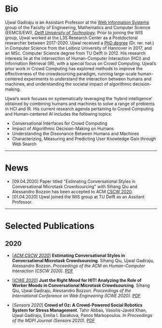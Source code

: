 # Bio

Ujwal Gadiraju is an Assistant Professor at the [Web Information Systems](http://wis.ewi.tudelft.nl/) group of the Faculty of Engineering, Mathematics and Computer Science (EEMCS/EWI), [*Delft University of Technology*](https://www.tudelft.nl/en/). Prior to joining the WIS group, Ujwal worked at the L3S Research Center as a Postdoctoral researcher between 2017-2020. Ujwal received a [PhD degree](http://www.l3s.de/en/node/1537) (Dr. rer. nat.) in Computer Science from the Leibniz University of Hannover in 2017, and an MSc. Computer Science degree from TU Delft in 2012. His research interests lie at the intersection of Human-Computer Interaction (HCI) and Information Retrieval (IR), with a special focus on Crowd Computing. Ujwal’s prior work in Crowd Computing has explored methods to improve the effectiveness of the crowdsourcing paradigm, running large-scale human-centered experiments to understand the interaction between humans and machines, and understanding the societal impact of algorithmic decision-making.

Ujwal’s work focuses on systematically leveraging the ‘hybrid intelligence’ obtained by combining humans and machines to solve a range of problems in HCI and IR. His current research agenda pertaining to Crowd Computing and Human-centered AI includes the following topics:

 - Conversational Interfaces for Crowd Computing
 - Impact of Algorithmic Decision-Making on Humans
 - Understanding the Dissonance Between Humans and Machines
 - Characterizing, Measuring and Predicting User Knowledge Gain through Web Search
 
 
---

# News

 - \[09.04.2020\] Paper titled "Estimating Conversational Styles in Conversational Microtask Crowdsourcing" with Sihang Qiu and Alessandro Bozzon has been accepted to ACM [CSCW 2020](https://cscw.acm.org/2020/).
 - \[01.04.2020\] Ujwal joined the WIS group at TU Delft as an Assitant Professor.
 
---

# Selected Publications

## 2020

- \[[*ACM CSCW 2020*](https://cscw.acm.org/2020/)\] **Estimating Conversational Styles in Conversational Microtask Crowdsourcing**. Sihang Qiu, Ujwal Gadiraju, Alessandro Bozzon. *Proceedings of the ACM on Human-Computer Interaction (CSCW 2020)*. [PDF]()

- \[[*ICWE 2020*](https://icwe2020.webengineering.org)\] 	**Just the Right Mood for HIT! Analyzing the Role of Worker Moods in Conversational Microtask Crowdsourcing**. Sihang Qiu, Ujwal Gadiraju, Alessandro Bozzon. *Proceedings of the International Conference on Web Engineering (ICWE 2020)*. [PDF]()

- \[*Sensors 2020*\] 	**Crowd of Oz: A Crowd-Powered Social Robotics System for Stress Management**. Tahir Abbas, Vassilis-Javed Khan, Ujwal Gadiraju, Emilia I. Barakova, Panos Markopoulos. *In Proceedings of the MDPI Journal (Sensors 2020)*. [PDF](https://www.mdpi.com/1424-8220/20/2/569)
